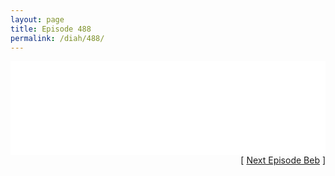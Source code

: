 ```yaml
---
layout: page
title: Episode 488
permalink: /diah/488/
---
```


<iframe allowfullscreen="true" frameborder="0" style="width:100%;" marginheight="0" marginwidth="0" mozallowfullscreen="true" scrolling="NO" src="//gdriveplayer.us/embed2.php?link=sLiimaARQCpe0JOC0iJtgwMNK%252BBY49doFfW4CBOyLMwe1Sz9G05Batnd4C%252BOCWgDSIAtOVURNc%252FHoHNRKrJm%252BKKK%252F6dE8uQs%252BciSr580j%252BX0IgYE6CVyMkyf1e2WKwabOhuVUVZ5nAyR6t9%252BKC0r6R8Llz5PamK3np4mqfANK0bGTblQd%252FE%252BL%252F4VS9IDcyr%252BzL5zhMRosKaV0i%252FGjA26Ml&amp;no_adult=yes" webkitallowfullscreen="true"></iframe>

<div align="right">[ <a href="/diah/489/">Next Episode Beb</a> ]</div>

